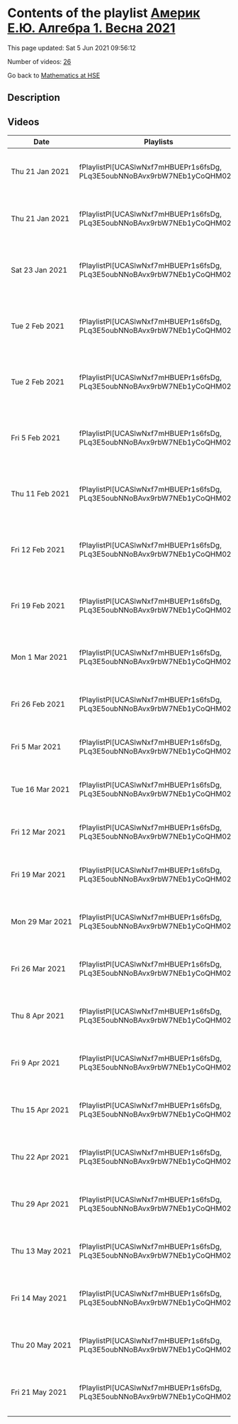 # Contents of the playlist [Америк Е.Ю. Алгебра 1. Весна 2021](https://www.youtube.com/playlist?list=PLq3E5oubNNoBAvx9rbW7NEb1yCoQHM02c)

This page updated: Sat 5 Jun 2021 09:56:12

Number of videos: [26](#videos)

Go back to [Mathematics at HSE](../README.md)

## Description



## Videos

|Date|Playlists|Links|Name|
|---|---|---|---|
| Thu&nbsp;21&nbsp;Jan&nbsp;2021 | fPlaylistPl[UCASlwNxf7mHBUEPr1s6fsDg, PLq3E5oubNNoBAvx9rbW7NEb1yCoQHM02c] |  | [[**e**](https://studio.youtube.com/video/O8ehN7lFrt4/edit "Edit")] [Америк Е.Ю. Алгебра 1. 14 января 2021](https://www.youtube.com/watch?v=O8ehN7lFrt4&list=PLq3E5oubNNoBAvx9rbW7NEb1yCoQHM02c "Лекция 1") |
| Thu&nbsp;21&nbsp;Jan&nbsp;2021 | fPlaylistPl[UCASlwNxf7mHBUEPr1s6fsDg, PLq3E5oubNNoBAvx9rbW7NEb1yCoQHM02c] |  | [[**e**](https://studio.youtube.com/video/dJ0XBZqgqr8/edit "Edit")] [Америк Е.Ю. Алгебра 1. 20 января 2021](https://www.youtube.com/watch?v=dJ0XBZqgqr8&list=PLq3E5oubNNoBAvx9rbW7NEb1yCoQHM02c "Лекция 2") |
| Sat&nbsp;23&nbsp;Jan&nbsp;2021 | fPlaylistPl[UCASlwNxf7mHBUEPr1s6fsDg, PLq3E5oubNNoBAvx9rbW7NEb1yCoQHM02c] |  | [[**e**](https://studio.youtube.com/video/QGNproOl4BA/edit "Edit")] [Америк Е.Ю. Алгебра 1. 22 января 2021 Лекция 3](https://www.youtube.com/watch?v=QGNproOl4BA&list=PLq3E5oubNNoBAvx9rbW7NEb1yCoQHM02c) |
| Tue&nbsp;2&nbsp;Feb&nbsp;2021 | fPlaylistPl[UCASlwNxf7mHBUEPr1s6fsDg, PLq3E5oubNNoBAvx9rbW7NEb1yCoQHM02c] |  | [[**e**](https://studio.youtube.com/video/wfcUQHILo9Y/edit "Edit")] [Америк Е.Ю. Алгебра 1. 28 января 2021 Лекция 4](https://www.youtube.com/watch?v=wfcUQHILo9Y&list=PLq3E5oubNNoBAvx9rbW7NEb1yCoQHM02c) |
| Tue&nbsp;2&nbsp;Feb&nbsp;2021 | fPlaylistPl[UCASlwNxf7mHBUEPr1s6fsDg, PLq3E5oubNNoBAvx9rbW7NEb1yCoQHM02c] |  | [[**e**](https://studio.youtube.com/video/yLTeUOFuMpo/edit "Edit")] [Америк Е.Ю. Алгебра 1.  29 января 2021 Лекция 5](https://www.youtube.com/watch?v=yLTeUOFuMpo&list=PLq3E5oubNNoBAvx9rbW7NEb1yCoQHM02c) |
| Fri&nbsp;5&nbsp;Feb&nbsp;2021 | fPlaylistPl[UCASlwNxf7mHBUEPr1s6fsDg, PLq3E5oubNNoBAvx9rbW7NEb1yCoQHM02c] |  | [[**e**](https://studio.youtube.com/video/DwffHnqmiyk/edit "Edit")] [Америк Е.Ю. Алгебра 1. 05 февраля 2021 Лекция 6](https://www.youtube.com/watch?v=DwffHnqmiyk&list=PLq3E5oubNNoBAvx9rbW7NEb1yCoQHM02c "БАКАЛАВРИАТ 2020/2021 Алгебра Факультет математики НИУ ВШЭ  1-й курс, 3 модуль Америк Екатерина Юрьевна") |
| Thu&nbsp;11&nbsp;Feb&nbsp;2021 | fPlaylistPl[UCASlwNxf7mHBUEPr1s6fsDg, PLq3E5oubNNoBAvx9rbW7NEb1yCoQHM02c] |  | [[**e**](https://studio.youtube.com/video/iwccAK-ZbFA/edit "Edit")] [Америк Е.Ю. Алгебра 1. 11 февраля 2021. Лекция 7](https://www.youtube.com/watch?v=iwccAK-ZbFA&list=PLq3E5oubNNoBAvx9rbW7NEb1yCoQHM02c) |
| Fri&nbsp;12&nbsp;Feb&nbsp;2021 | fPlaylistPl[UCASlwNxf7mHBUEPr1s6fsDg, PLq3E5oubNNoBAvx9rbW7NEb1yCoQHM02c] |  | [[**e**](https://studio.youtube.com/video/jLwJaoDkJxE/edit "Edit")] [Америк Е.Ю. Алгебра 1. 12 февраля 2021. Лекция 8](https://www.youtube.com/watch?v=jLwJaoDkJxE&list=PLq3E5oubNNoBAvx9rbW7NEb1yCoQHM02c "БАКАЛАВРИАТ 2020/2021 Алгебра Факультет математики 1-й курс,  3 модуль Америк Екатерина Юрьевна") |
| Fri&nbsp;19&nbsp;Feb&nbsp;2021 | fPlaylistPl[UCASlwNxf7mHBUEPr1s6fsDg, PLq3E5oubNNoBAvx9rbW7NEb1yCoQHM02c] |  | [[**e**](https://studio.youtube.com/video/pR61xOGkfpY/edit "Edit")] [Америк Е.Ю. Алгебра 1. 19 февраля 2021. Лекция 9](https://www.youtube.com/watch?v=pR61xOGkfpY&list=PLq3E5oubNNoBAvx9rbW7NEb1yCoQHM02c) |
| Mon&nbsp;1&nbsp;Mar&nbsp;2021 | fPlaylistPl[UCASlwNxf7mHBUEPr1s6fsDg, PLq3E5oubNNoBAvx9rbW7NEb1yCoQHM02c] |  | [[**e**](https://studio.youtube.com/video/0QDPY1em2a8/edit "Edit")] [Америк Е.Ю. Алгебра 1. 25 февраля 2021](https://www.youtube.com/watch?v=0QDPY1em2a8&list=PLq3E5oubNNoBAvx9rbW7NEb1yCoQHM02c) |
| Fri&nbsp;26&nbsp;Feb&nbsp;2021 | fPlaylistPl[UCASlwNxf7mHBUEPr1s6fsDg, PLq3E5oubNNoBAvx9rbW7NEb1yCoQHM02c] |  | [[**e**](https://studio.youtube.com/video/HrZK2P_JbC8/edit "Edit")] [Америк Е.Ю. Алгебра. 26.02.2021 ауд.  427](https://www.youtube.com/watch?v=HrZK2P_JbC8&list=PLq3E5oubNNoBAvx9rbW7NEb1yCoQHM02c "Алгебра Факультет математики: 1-й курс,  3 модуль Америк Екатерина Юрьевна") |
| Fri&nbsp;5&nbsp;Mar&nbsp;2021 | fPlaylistPl[UCASlwNxf7mHBUEPr1s6fsDg, PLq3E5oubNNoBAvx9rbW7NEb1yCoQHM02c] |  | [[**e**](https://studio.youtube.com/video/z8tPFUpa_E8/edit "Edit")] [Америк Е.Ю. Алгебра 1. 05.03.2021](https://www.youtube.com/watch?v=z8tPFUpa_E8&list=PLq3E5oubNNoBAvx9rbW7NEb1yCoQHM02c) |
| Tue&nbsp;16&nbsp;Mar&nbsp;2021 | fPlaylistPl[UCASlwNxf7mHBUEPr1s6fsDg, PLq3E5oubNNoBAvx9rbW7NEb1yCoQHM02c] |  | [[**e**](https://studio.youtube.com/video/4FKusbdfV00/edit "Edit")] [Америк Е.Ю. Алгебра 1. 11 марта 2021](https://www.youtube.com/watch?v=4FKusbdfV00&list=PLq3E5oubNNoBAvx9rbW7NEb1yCoQHM02c) |
| Fri&nbsp;12&nbsp;Mar&nbsp;2021 | fPlaylistPl[UCASlwNxf7mHBUEPr1s6fsDg, PLq3E5oubNNoBAvx9rbW7NEb1yCoQHM02c] |  | [[**e**](https://studio.youtube.com/video/9gkI_wsD59E/edit "Edit")] [Америк Е.Ю. Алгебра 12.03.2021](https://www.youtube.com/watch?v=9gkI_wsD59E&list=PLq3E5oubNNoBAvx9rbW7NEb1yCoQHM02c) |
| Fri&nbsp;19&nbsp;Mar&nbsp;2021 | fPlaylistPl[UCASlwNxf7mHBUEPr1s6fsDg, PLq3E5oubNNoBAvx9rbW7NEb1yCoQHM02c] |  | [[**e**](https://studio.youtube.com/video/u5UnwHubt4A/edit "Edit")] [Америк Е.Ю. Алгебра. 19.03.2021 ауд. 427](https://www.youtube.com/watch?v=u5UnwHubt4A&list=PLq3E5oubNNoBAvx9rbW7NEb1yCoQHM02c "БАКАЛАВРИАТ 2020/2021 Алгебра Курс обязательный (Математика) Факультет математики 1-й курс, 3 модуль Америк Екатерина Юрьевна") |
| Mon&nbsp;29&nbsp;Mar&nbsp;2021 | fPlaylistPl[UCASlwNxf7mHBUEPr1s6fsDg, PLq3E5oubNNoBAvx9rbW7NEb1yCoQHM02c] |  | [[**e**](https://studio.youtube.com/video/bm-E3k5ZtO4/edit "Edit")] [Америк Е.Ю. Алгебра 1. 25 марта 2021](https://www.youtube.com/watch?v=bm-E3k5ZtO4&list=PLq3E5oubNNoBAvx9rbW7NEb1yCoQHM02c) |
| Fri&nbsp;26&nbsp;Mar&nbsp;2021 | fPlaylistPl[UCASlwNxf7mHBUEPr1s6fsDg, PLq3E5oubNNoBAvx9rbW7NEb1yCoQHM02c] |  | [[**e**](https://studio.youtube.com/video/VK7sHqiWKu4/edit "Edit")] [Америк Е.Ю. Алгебра,  26.03.2021, ауд. 427](https://www.youtube.com/watch?v=VK7sHqiWKu4&list=PLq3E5oubNNoBAvx9rbW7NEb1yCoQHM02c "БАКАЛАВРИАТ 2020/2021 Алгебра Курс обязательный (Математика) Факультет математики 1-й курс, 3 модуль Америк Екатерина Юрьевна") |
| Thu&nbsp;8&nbsp;Apr&nbsp;2021 | fPlaylistPl[UCASlwNxf7mHBUEPr1s6fsDg, PLq3E5oubNNoBAvx9rbW7NEb1yCoQHM02c] |  | [[**e**](https://studio.youtube.com/video/-bt6DZH4Q80/edit "Edit")] [Америк Е.Ю. Алгебра 1. 08.04.2021 ауд. 427](https://www.youtube.com/watch?v=-bt6DZH4Q80&list=PLq3E5oubNNoBAvx9rbW7NEb1yCoQHM02c) |
| Fri&nbsp;9&nbsp;Apr&nbsp;2021 | fPlaylistPl[UCASlwNxf7mHBUEPr1s6fsDg, PLq3E5oubNNoBAvx9rbW7NEb1yCoQHM02c] |  | [[**e**](https://studio.youtube.com/video/IKcoyr1riTE/edit "Edit")] [Америк Е. Ю.  Алгебра 1 курс 09. 04. 2021](https://www.youtube.com/watch?v=IKcoyr1riTE&list=PLq3E5oubNNoBAvx9rbW7NEb1yCoQHM02c) |
| Thu&nbsp;15&nbsp;Apr&nbsp;2021 | fPlaylistPl[UCASlwNxf7mHBUEPr1s6fsDg, PLq3E5oubNNoBAvx9rbW7NEb1yCoQHM02c] |  | [[**e**](https://studio.youtube.com/video/foY81saATSE/edit "Edit")] [Америк Е.Ю. Алгебра 1. 15.04.2021 ауд. 427](https://www.youtube.com/watch?v=foY81saATSE&list=PLq3E5oubNNoBAvx9rbW7NEb1yCoQHM02c) |
| Thu&nbsp;22&nbsp;Apr&nbsp;2021 | fPlaylistPl[UCASlwNxf7mHBUEPr1s6fsDg, PLq3E5oubNNoBAvx9rbW7NEb1yCoQHM02c] |  | [[**e**](https://studio.youtube.com/video/DyKcnMFbQ1s/edit "Edit")] [Америк Е.Ю. Алгебра 1. 22.04.2021 ауд. 427](https://www.youtube.com/watch?v=DyKcnMFbQ1s&list=PLq3E5oubNNoBAvx9rbW7NEb1yCoQHM02c) |
| Thu&nbsp;29&nbsp;Apr&nbsp;2021 | fPlaylistPl[UCASlwNxf7mHBUEPr1s6fsDg, PLq3E5oubNNoBAvx9rbW7NEb1yCoQHM02c] |  | [[**e**](https://studio.youtube.com/video/nf8GqBfF8BA/edit "Edit")] [Америк Е.Ю. Алгебра 1. 29.04.2021 ауд. 427](https://www.youtube.com/watch?v=nf8GqBfF8BA&list=PLq3E5oubNNoBAvx9rbW7NEb1yCoQHM02c) |
| Thu&nbsp;13&nbsp;May&nbsp;2021 | fPlaylistPl[UCASlwNxf7mHBUEPr1s6fsDg, PLq3E5oubNNoBAvx9rbW7NEb1yCoQHM02c] |  | [[**e**](https://studio.youtube.com/video/FSBAPRZTPgw/edit "Edit")] [Америк Е.Ю. Алгебра 1. 13.05.2021 ауд. 427](https://www.youtube.com/watch?v=FSBAPRZTPgw&list=PLq3E5oubNNoBAvx9rbW7NEb1yCoQHM02c) |
| Fri&nbsp;14&nbsp;May&nbsp;2021 | fPlaylistPl[UCASlwNxf7mHBUEPr1s6fsDg, PLq3E5oubNNoBAvx9rbW7NEb1yCoQHM02c] |  | [[**e**](https://studio.youtube.com/video/nSFVjaJpJFI/edit "Edit")] [Америк Е.Ю. Алгебра 1. 14.05.2021 ауд. 427](https://www.youtube.com/watch?v=nSFVjaJpJFI&list=PLq3E5oubNNoBAvx9rbW7NEb1yCoQHM02c) |
| Thu&nbsp;20&nbsp;May&nbsp;2021 | fPlaylistPl[UCASlwNxf7mHBUEPr1s6fsDg, PLq3E5oubNNoBAvx9rbW7NEb1yCoQHM02c] |  | [[**e**](https://studio.youtube.com/video/CNaKcDyliqo/edit "Edit")] [Америк Е.Ю. Алгебра 1. 20.05.2021 ауд. 427](https://www.youtube.com/watch?v=CNaKcDyliqo&list=PLq3E5oubNNoBAvx9rbW7NEb1yCoQHM02c) |
| Fri&nbsp;21&nbsp;May&nbsp;2021 | fPlaylistPl[UCASlwNxf7mHBUEPr1s6fsDg, PLq3E5oubNNoBAvx9rbW7NEb1yCoQHM02c] |  | [[**e**](https://studio.youtube.com/video/JNrAwncEXag/edit "Edit")] [Америк Е.Ю. Алгебра 1. 21.05.2021 ауд. 427](https://www.youtube.com/watch?v=JNrAwncEXag&list=PLq3E5oubNNoBAvx9rbW7NEb1yCoQHM02c) |
